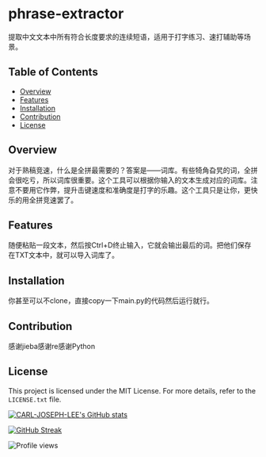 # phrase-extractor
 提取中文文本中所有符合长度要求的连续短语，适用于打字练习、速打辅助等场景。

## Table of Contents

-   [Overview](#overview)
-   [Features](#features)
-   [Installation](#installation)
-   [Contribution](#contribution)
-   [License](#license)

## Overview
对于熟稿竞速，什么是全拼最需要的？答案是——词库。有些犄角旮旯的词，全拼会很吃亏，所以词库很重要。这个工具可以根据你输入的文本生成对应的词库。注意不要用它作弊，提升击键速度和准确度是打字的乐趣。这个工具只是让你，更快乐的用全拼竞速罢了。

## Features
随便粘贴一段文本，然后按Ctrl+D终止输入，它就会输出最后的词。把他们保存在TXT文本中，就可以导入词库了。

## Installation
你甚至可以不clone，直接copy一下main.py的代码然后运行就行。

## Contribution
感谢jieba感谢re感谢Python

## License
This project is licensed under the MIT License. For more details, refer to the `LICENSE.txt` file.

[![CARL-JOSEPH-LEE's GitHub stats](https://github-readme-stats.vercel.app/api?username=CARL-JOSEPH-LEE&show_icons=true&theme=radical)](https://github.com/anuraghazra/github-readme-stats)

[![GitHub Streak](https://github-readme-streak-stats.herokuapp.com/?user=CARL-JOSEPH-LEE&theme=dark)](https://git.io/streak-stats)

![Profile views](https://komarev.com/ghpvc/?username=CARL-JOSEPH-LEE&color=blue)
